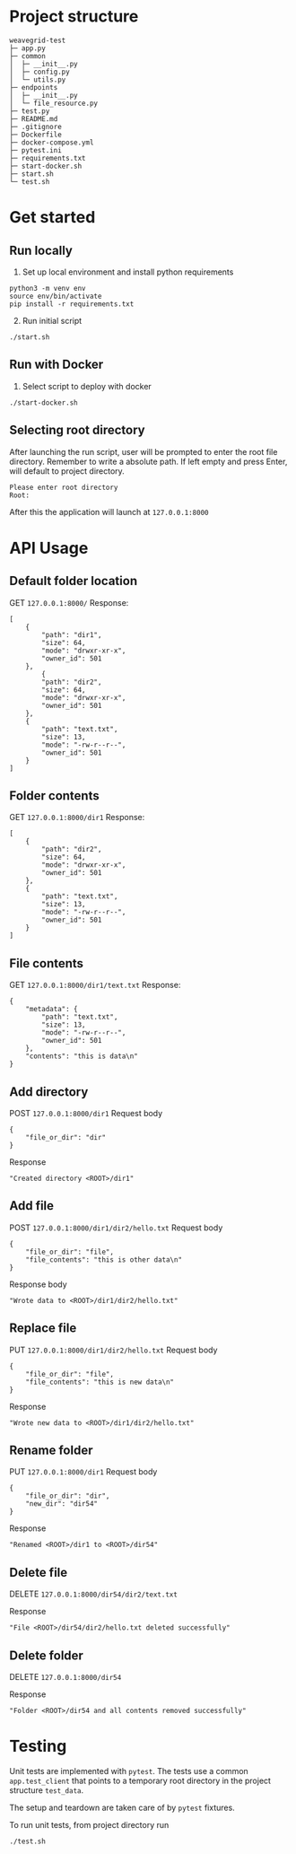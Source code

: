 
# Project structure
```
weavegrid-test
├─ app.py
├─ common
│  ├─ __init__.py
│  ├─ config.py
│  └─ utils.py
├─ endpoints
│  ├─ __init__.py
│  └─ file_resource.py
├─ test.py
├─ README.md
├─ .gitignore
├─ Dockerfile
├─ docker-compose.yml
├─ pytest.ini
├─ requirements.txt
├─ start-docker.sh
├─ start.sh
└─ test.sh

```

# Get started

## Run locally 
1. Set up local environment and install python requirements 
```
python3 -m venv env
source env/bin/activate
pip install -r requirements.txt
```

2. Run initial script 
```
./start.sh
```

## Run with Docker
1. Select script to deploy with docker
```
./start-docker.sh
```

## Selecting root directory
After launching the run script, user will be prompted to enter the root file directory. Remember to write a absolute path. If left empty and press Enter, will default to project directory.
```
Please enter root directory
Root:
```

After this the application will launch at `127.0.0.1:8000`

# API Usage

## Default folder location
GET `127.0.0.1:8000/`
Response:
```
[
    {
        "path": "dir1",
        "size": 64,
        "mode": "drwxr-xr-x",
        "owner_id": 501
    },
        {
        "path": "dir2",
        "size": 64,
        "mode": "drwxr-xr-x",
        "owner_id": 501
    },
    {
        "path": "text.txt",
        "size": 13,
        "mode": "-rw-r--r--",
        "owner_id": 501
    }
]
```

## Folder contents
GET `127.0.0.1:8000/dir1`
Response:
```
[
    {
        "path": "dir2",
        "size": 64,
        "mode": "drwxr-xr-x",
        "owner_id": 501
    },
    {
        "path": "text.txt",
        "size": 13,
        "mode": "-rw-r--r--",
        "owner_id": 501
    }
]
```

## File contents
GET `127.0.0.1:8000/dir1/text.txt`
Response:
```
{
    "metadata": {
        "path": "text.txt",
        "size": 13,
        "mode": "-rw-r--r--",
        "owner_id": 501
    },
    "contents": "this is data\n"
}
```

## Add directory 
POST `127.0.0.1:8000/dir1`
Request body
```
{
    "file_or_dir": "dir"
}
```

Response
```
"Created directory <ROOT>/dir1"
```

## Add file
POST `127.0.0.1:8000/dir1/dir2/hello.txt`
Request body
```
{
    "file_or_dir": "file", 
    "file_contents": "this is other data\n"
}
```

Response body
```
"Wrote data to <ROOT>/dir1/dir2/hello.txt"
```

## Replace file 
PUT `127.0.0.1:8000/dir1/dir2/hello.txt`
Request body
```
{
    "file_or_dir": "file", 
    "file_contents": "this is new data\n"
}
```

Response
```
"Wrote new data to <ROOT>/dir1/dir2/hello.txt"
```

## Rename folder
PUT `127.0.0.1:8000/dir1`
Request body
```
{
    "file_or_dir": "dir", 
    "new_dir": "dir54"
}
```

Response
```
"Renamed <ROOT>/dir1 to <ROOT>/dir54"
```

## Delete file 
DELETE `127.0.0.1:8000/dir54/dir2/text.txt`

Response
```
"File <ROOT>/dir54/dir2/hello.txt deleted successfully"
```

## Delete folder
DELETE `127.0.0.1:8000/dir54`

Response
```
"Folder <ROOT>/dir54 and all contents removed successfully"
```

# Testing 
Unit tests are implemented with `pytest`. The tests use a common `app.test_client` that points to a temporary root directory in the project structure `test_data`. 

The setup and teardown are taken care of by `pytest` fixtures. 

To run unit tests, from project directory run 
```
./test.sh
```
